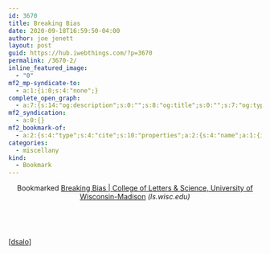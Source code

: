 ```yaml
---
id: 3670
title: Breaking Bias
date: 2020-09-18T16:59:50-04:00
author: joe jenett
layout: post
guid: https://hub.iwebthings.com/?p=3670
permalink: /3670-2/
inline_featured_image:
  - "0"
mf2_mp-syndicate-to:
  - a:1:{i:0;s:4:"none";}
complete_open_graph:
  - a:7:{s:14:"og:description";s:0:"";s:8:"og:title";s:0:"";s:7:"og:type";s:0:"";s:12:"twitter:card";s:7:"summary";s:15:"twitter:creator";s:0:"";s:19:"twitter:description";s:0:"";s:8:"og:image";s:0:"";}
mf2_syndication:
  - a:0:{}
mf2_bookmark-of:
  - a:2:{s:4:"type";s:4:"cite";s:10:"properties";a:2:{s:4:"name";a:1:{i:0;s:77:"Breaking Bias | College of Letters & Science, University of Wisconsin-Madison";}s:3:"url";a:1:{i:0;s:38:"https://ls.wisc.edu/news/breaking-bias";}}}
categories:
  - miscellany
kind:
  - Bookmark
---
```

<div class="entry-reaction"><section class="response u-bookmark-of h-cite"><header><span class="kind-display-text">Bookmarked</span> <a href="https://ls.wisc.edu/news/breaking-bias" class="p-name u-url">Breaking Bias | College of Letters &amp; Science, University of Wisconsin-Madison</a> <em>(<span class="p-publication">ls.wisc.edu</span>)</em></header></section></div>

<div class="entry-content e-content" itemprop="description articleBody">
<p><br />[<a title="dsalo" href="https://pinboard.in/u:dsalo">dsalo</a>]</p></div>